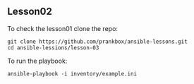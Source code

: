 ## Lesson02

To check the lesson01 clone the repo:
```
git clone https://github.com/prankbox/ansible-lessons.git
cd ansible-lessions/lesson-03
```

To run the playbook:
```
ansible-playbook -i inventory/example.ini 
```